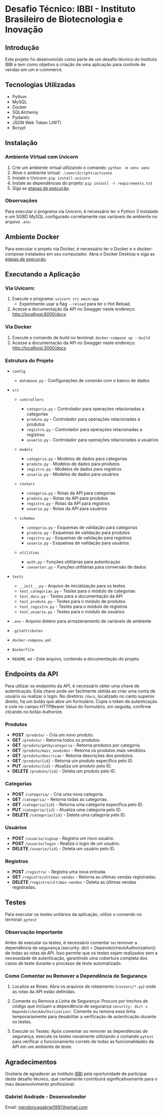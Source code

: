 # Desafio Técnico: IBBI - Instituto Brasileiro de Biotecnologia e Inovação

## Introdução
Este projeto foi desenvolvido como parte de um desafio técnico do Instituto IBBI e tem como objetivo a criação de uma aplicação para controle de vendas em um e-commerce.

## Tecnologias Utilizadas
- Python
- MySQL
- Docker
- SQLAlchemy
- Pydantic
- JSON Web Token (JWT)
- Bcrypt


## Instalação

### Ambiente Virtual com Uvicorn
1. Crie um ambiente virtual utilizando o comando: `python -m venv venv`
2. Ative o ambiente virtual: `.\venv\Scripts\activate`
3. Instale o Uvicorn: `pip install uvicorn`
4. Instale as dependências do projeto: `pip install -r requirements.txt`
5. Siga as [etapas de execução](#via-uvcorn).

### Observações

Para executar o programa via Uvicorn, é necessário ter o Python 3 instalado e um SGBD MySQL configurado corretamente nas variáveis de ambiente no arquivo `.env`.

## Ambiente Docker

Para executar o projeto via Docker, é necessário ter o Docker e o docker-compose instalados em seu computador. Abra o Docker Desktop e siga as [etapas de execução](#via-docker).

## Executando a Aplicação

### Via Uvicorn:
1. Execute o programa: `uvicorn src.main:app`
   - Experimente usar a flag `--reload` para ter o Hot Reload.
2. Acesse a documentação da API no Swagger neste endereço: [http://localhost:8000/docs](http://localhost:8000/docs)

### Via Docker
1. Execute o comando de build no terminal: `docker-compose up --build`
2. Acesse a documentação da API no Swagger neste endereço: [http://localhost:3000/docs](http://localhost:3000/docs)

### Estrutura do Projeto

* `config`
  * `database.py` - Configurações de conexão com o banco de dados

* `src`
  * `controllers`
    * `categoria.py` - Controlador para operações relacionadas a categorias
    * `produto.py` - Controlador para operações relacionadas a produtos
    * `registro.py` - Controlador para operações relacionadas a registros
    * `usuario.py` - Controlador para operações relacionadas a usuários

  * `models`
    * `categoria.py` - Modelos de dados para categorias
    * `produto.py` - Modelos de dados para produtos
    * `registro.py` - Modelos de dados para registros
    * `usuario.py` - Modelos de dados para usuários

  * `routers`
    * `categoria.py` - Rotas da API para categorias
    * `produto.py` - Rotas da API para produtos
    * `registro.py` - Rotas da API para registros
    * `usuario.py` - Rotas da API para usuários

  * `schemas`
    * `categoria.py` - Esquemas de validação para categorias
    * `produto.py` - Esquemas de validação para produtos
    * `registro.py` - Esquemas de validação para registros
    * `usuario.py` - Esquemas de validação para usuários

  * `utilities`
    * `auth.py` - Funções utilitárias para autenticação
    * `converter.py` - Funções utilitárias para conversão de dados

* `tests`
  * `__init__.py` - Arquivo de inicialização para os testes
  * `test_categorias.py` - Testes para o módulo de categorias
  * `test_docs.py` - Testes para a documentação da API
  * `test_produto.py` - Testes para o módulo de produtos
  * `test_registro.py` - Testes para o módulo de registros
  * `test_usuario.py` - Testes para o módulo de usuários

* `.env` - Arquivo dotenv para armazenamento de variáveis de ambiente
* `.gitattributes`
* `docker-compose.yml`
* `Dockerfile`
* `README.md` - Este arquivo, contendo a documentação do projeto

## Endpoints da API

Para utilizar os endpoints da API, é necessário obter uma chave de autenticação. Esta chave pode ser facilmente obtida ao criar uma conta de usuário ou realizar o login. No diretório `/docs`, localizado no canto superior direito, há um botão que abre um formulário. Copie o token de autenticação e cole no campo HTTPBearer Value do formulário, em seguida, confirme clicando no botão Authorize.

### Produtos

- **POST** `/produto/` - Cria um novo produto.
- **GET** `/produto/` - Retorna todos os produtos.
- **GET** `/produto/getbycategoria` - Retorna produtos por categoria.
- **GET** `/produto/mais_vendidos` - Retorna os produtos mais vendidos.
- **GET** `/produto/descricao` - Retorna descrições dos produtos.
- **GET** `/produto/{id}` - Retorna um produto específico pelo ID.
- **PUT** `/produto/{id}` - Atualiza um produto pelo ID.
- **DELETE** `/produto/{id}` - Deleta um produto pelo ID.

### Categorias

- **POST** `/categoria/` - Cria uma nova categoria.
- **GET** `/categoria/` - Retorna todas as categorias.
- **GET** `/categoria/{id}` - Retorna uma categoria específica pelo ID.
- **PUT** `/categoria/{id}` - Atualiza uma categoria pelo ID.
- **DELETE** `/categoria/{id}` - Deleta uma categoria pelo ID.

### Usuários

- **POST** `/usuario/signup` - Registra um novo usuário.
- **POST** `/usuario/login` - Realiza o login de um usuário.
- **DELETE** `/usuario/{id}` - Deleta um usuário pelo ID.

### Registros

- **POST** `/registro/` - Registra uma nova entrada.
- **GET** `/registro/ultimas-vendas` - Retorna as últimas vendas registradas.
- **DELETE** `/registro/ultimas-vendas` - Deleta as últimas vendas registradas.

## Testes

Para executar os testes unitários da aplicação, utilize o comando no terminal: `pytest`

### Observação Importante

Antes de executar os testes, é necessário comentar ou remover a dependência de segurança (security: dict = Depends(checkAuthorization)) de todas as rotas da API. Isso permite que os testes sejam realizados sem a necessidade de autenticação, garantindo uma cobertura completa dos casos de teste durante o processo de teste automatizado.

### Como Comentar ou Remover a Dependência de Segurança

1. Localize as Rotas: Abra os arquivos de roteamento (`routers/*.py`) onde as rotas da API estão definidas.

2. Comente ou Remova a Linha de Segurança: Procure por trechos de código que incluam a dependência de segurança `security: dict = Depends(checkAuthorization)`. Comente ou remova essa linha temporariamente para desabilitar a verificação de autenticação durante os testes.

3. Execute os Testes: Após comentar ou remover as dependências de segurança, execute os testes novamente utilizando o comando `pytest` para verificar o funcionamento correto de todas as funcionalidades da API em um ambiente de teste.



## Agradecimentos

Gostaria de agradecer ao Instituto [IBBI](https://www.ibbi.org.br/) pela oportunidade de participar deste desafio técnico, que certamente contribuirá significativamente para o meu desenvolvimento profissional.

### Gabriel Andrade - Desenvolvedor

Email: mendoncagabriel1997@gmail.com